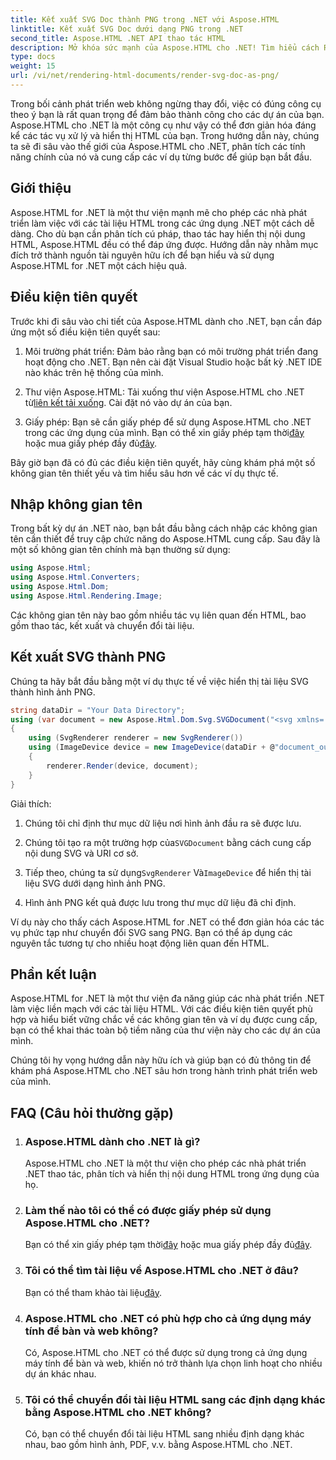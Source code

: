 ```yaml
---
title: Kết xuất SVG Doc thành PNG trong .NET với Aspose.HTML
linktitle: Kết xuất SVG Doc dưới dạng PNG trong .NET
second_title: Aspose.HTML .NET API thao tác HTML
description: Mở khóa sức mạnh của Aspose.HTML cho .NET! Tìm hiểu cách Render SVG Doc thành PNG một cách dễ dàng. Tìm hiểu các ví dụ từng bước và câu hỏi thường gặp. Bắt đầu ngay!
type: docs
weight: 15
url: /vi/net/rendering-html-documents/render-svg-doc-as-png/
---
```


Trong bối cảnh phát triển web không ngừng thay đổi, việc có đúng công cụ theo ý bạn là rất quan trọng để đảm bảo thành công cho các dự án của bạn. Aspose.HTML cho .NET là một công cụ như vậy có thể đơn giản hóa đáng kể các tác vụ xử lý và hiển thị HTML của bạn. Trong hướng dẫn này, chúng ta sẽ đi sâu vào thế giới của Aspose.HTML cho .NET, phân tích các tính năng chính của nó và cung cấp các ví dụ từng bước để giúp bạn bắt đầu.

## Giới thiệu

Aspose.HTML for .NET là một thư viện mạnh mẽ cho phép các nhà phát triển làm việc với các tài liệu HTML trong các ứng dụng .NET một cách dễ dàng. Cho dù bạn cần phân tích cú pháp, thao tác hay hiển thị nội dung HTML, Aspose.HTML đều có thể đáp ứng được. Hướng dẫn này nhằm mục đích trở thành nguồn tài nguyên hữu ích để bạn hiểu và sử dụng Aspose.HTML for .NET một cách hiệu quả.

## Điều kiện tiên quyết

Trước khi đi sâu vào chi tiết của Aspose.HTML dành cho .NET, bạn cần đáp ứng một số điều kiện tiên quyết sau:

1. Môi trường phát triển: Đảm bảo rằng bạn có môi trường phát triển đang hoạt động cho .NET. Bạn nên cài đặt Visual Studio hoặc bất kỳ .NET IDE nào khác trên hệ thống của mình.

2.  Thư viện Aspose.HTML: Tải xuống thư viện Aspose.HTML cho .NET từ[liên kết tải xuống](https://releases.aspose.com/html/net/). Cài đặt nó vào dự án của bạn.

3.  Giấy phép: Bạn sẽ cần giấy phép để sử dụng Aspose.HTML cho .NET trong các ứng dụng của mình. Bạn có thể xin giấy phép tạm thời[đây](https://purchase.aspose.com/temporary-license/) hoặc mua giấy phép đầy đủ[đây](https://purchase.aspose.com/buy).

Bây giờ bạn đã có đủ các điều kiện tiên quyết, hãy cùng khám phá một số không gian tên thiết yếu và tìm hiểu sâu hơn về các ví dụ thực tế.

## Nhập không gian tên

Trong bất kỳ dự án .NET nào, bạn bắt đầu bằng cách nhập các không gian tên cần thiết để truy cập chức năng do Aspose.HTML cung cấp. Sau đây là một số không gian tên chính mà bạn thường sử dụng:

```csharp
using Aspose.Html;
using Aspose.Html.Converters;
using Aspose.Html.Dom;
using Aspose.Html.Rendering.Image;
```

Các không gian tên này bao gồm nhiều tác vụ liên quan đến HTML, bao gồm thao tác, kết xuất và chuyển đổi tài liệu.

## Kết xuất SVG thành PNG

Chúng ta hãy bắt đầu bằng một ví dụ thực tế về việc hiển thị tài liệu SVG thành hình ảnh PNG.

```csharp
string dataDir = "Your Data Directory";
using (var document = new Aspose.Html.Dom.Svg.SVGDocument("<svg xmlns='http://www.w3.org/2000/svg'><circle cx='50' cy='50' r='40'/></svg>", @"c:\work\"))
{
    using (SvgRenderer renderer = new SvgRenderer())
    using (ImageDevice device = new ImageDevice(dataDir + @"document_out.png"))
    {
        renderer.Render(device, document);
    }
}
```

Giải thích:

1. Chúng tôi chỉ định thư mục dữ liệu nơi hình ảnh đầu ra sẽ được lưu.

2.  Chúng tôi tạo ra một trường hợp của`SVGDocument` bằng cách cung cấp nội dung SVG và URI cơ sở.

3.  Tiếp theo, chúng ta sử dụng`SvgRenderer` Và`ImageDevice` để hiển thị tài liệu SVG dưới dạng hình ảnh PNG.

4. Hình ảnh PNG kết quả được lưu trong thư mục dữ liệu đã chỉ định.

Ví dụ này cho thấy cách Aspose.HTML for .NET có thể đơn giản hóa các tác vụ phức tạp như chuyển đổi SVG sang PNG. Bạn có thể áp dụng các nguyên tắc tương tự cho nhiều hoạt động liên quan đến HTML.

## Phần kết luận

Aspose.HTML for .NET là một thư viện đa năng giúp các nhà phát triển .NET làm việc liền mạch với các tài liệu HTML. Với các điều kiện tiên quyết phù hợp và hiểu biết vững chắc về các không gian tên và ví dụ được cung cấp, bạn có thể khai thác toàn bộ tiềm năng của thư viện này cho các dự án của mình.

Chúng tôi hy vọng hướng dẫn này hữu ích và giúp bạn có đủ thông tin để khám phá Aspose.HTML cho .NET sâu hơn trong hành trình phát triển web của mình.

## FAQ (Câu hỏi thường gặp)

1. ### Aspose.HTML dành cho .NET là gì?
   Aspose.HTML cho .NET là một thư viện cho phép các nhà phát triển .NET thao tác, phân tích và hiển thị nội dung HTML trong ứng dụng của họ.

2. ### Làm thế nào tôi có thể có được giấy phép sử dụng Aspose.HTML cho .NET?
    Bạn có thể xin giấy phép tạm thời[đây](https://purchase.aspose.com/temporary-license/) hoặc mua giấy phép đầy đủ[đây](https://purchase.aspose.com/buy).

3. ### Tôi có thể tìm tài liệu về Aspose.HTML cho .NET ở đâu?
    Bạn có thể tham khảo tài liệu[đây](https://reference.aspose.com/html/net/).

4. ### Aspose.HTML cho .NET có phù hợp cho cả ứng dụng máy tính để bàn và web không?
   Có, Aspose.HTML cho .NET có thể được sử dụng trong cả ứng dụng máy tính để bàn và web, khiến nó trở thành lựa chọn linh hoạt cho nhiều dự án khác nhau.

5. ### Tôi có thể chuyển đổi tài liệu HTML sang các định dạng khác bằng Aspose.HTML cho .NET không?
   Có, bạn có thể chuyển đổi tài liệu HTML sang nhiều định dạng khác nhau, bao gồm hình ảnh, PDF, v.v. bằng Aspose.HTML cho .NET.
